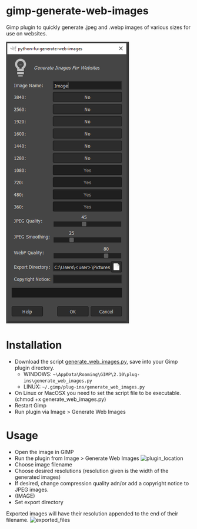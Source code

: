 # gimp-generate-web-images
Gimp plugin to quickly generate .jpeg and .webp images of various sizes for use on websites.

![Screenshot](https://github.com/GimleLarpes/gimp-generate-web-images/blob/main/screenshot.png?raw=true)

# Installation
- Download the script [generate_web_images.py](https://github.com/GimleLarpes/gimp-generate-web-images/blob/main/generate_web_images.py), save into your Gimp plugin directory. 
  - WINDOWS: `~\AppData\Roaming\GIMP\2.10\plug-ins\generate_web_images.py`
  - LINUX: `~/.gimp/plug-ins/generate_web_images.py`
- On Linux or MacOSX you need to set the script file to be executable. (chmod +x generate_web_images.py)
- Restart Gimp
- Run plugin via Image > Generate Web Images

# Usage
- Open the image in GIMP
- Run the plugin from Image > Generate Web Images
![plugin_location](https://user-images.githubusercontent.com/97182804/222878492-00aa0768-694b-4df4-8c9c-76af7a81be24.png)
- Choose image filename
- Choose desired resolutions (resolution given is the width of the generated images)
- If desired, change compression quality adn/or add a copyright notice to JPEG images.
- (IMAGE)
- Set export directory

Exported images will have their resolution appended to the end of their filename.
![exported_files](https://user-images.githubusercontent.com/97182804/222878500-d3b9faaa-491d-4cb9-a26f-43c02cb8019e.png)

